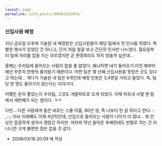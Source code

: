 ```yaml
---
layout: page
permalink: /old_posts/200803162059/
---
```


### 신입사원 배정

지난 금요일 오후에 기술원 내 배정받은 신입사원들이 해당 팀에서 첫 인사를 하였다. 
특별한 행사가 있었던 건 아니고, 단지 처음 얼굴 보고 간단히 인사만 나누었다.
월요일부터 팀에 자리를 잡을 지는 모르겠지만 곧 환영회라도 하지 않을까 싶은데...

올해는 우리팀에 들어오는 사람이 없을 줄 알았다.
왜냐하면 내가 들어오기 이전 해부터 매년 꾸준히 한명씩 들어왔기 때문이다.
어떤 팀은 몇 년째 신입사원을 못받은 곳도 있다고 하는데...
게다가 기술원 내 팀은 6개인데 배정 인원은 3,4명일 거라고 들었다.
즉, 팀당 한 명도 돌아가지 않는다는 이야기다.

어쨌든 운이 좋았는지 우리팀, 그것도 개발파트로 오게 되었다.
이제 파트내 서열 맨 밑에서 세번째가 되는 셈이다. ㅋㅋ

다만...
다른 사람에게 들은 바로는 스물 아홉, 80년 생, 즉 나보다 한 살 위라고 한다. -_-;;
아놔 이래봬도 이제 4년차인데, 신입으로 들어오는 사람이 나이가 더 많냐...
뭐 인상은 깔끔하게 생겨서 괜찮긴 하지만.
어차피 작년 들어온 후배한테도 반말로 하는 건 아니니깐 크게 불편한 점은 없을 것 같다.





- 2008/03/16 20:59 에 작성